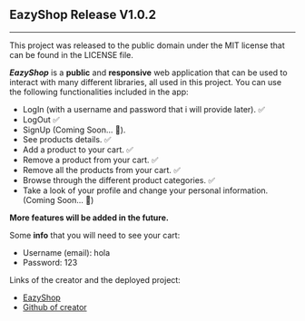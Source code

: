## EazyShop Release V1.0.2

* * * 

This project was released to the public domain under the MIT license that can be found in the LICENSE file.

__*EazyShop*__ is a **public** and **responsive** web application that can be used to interact with many different libraries, all used in this project. You can use the following functionalities included in the app:

- LogIn (with a username and password that i will provide later). ✅
- LogOut ✅
- SignUp (Coming Soon... 🚀).
- See products details. ✅
- Add a product to your cart. ✅
- Remove a product from your cart. ✅
- Remove all the products from your cart. ✅
- Browse through the different product categories. ✅
- Take a look of your profile and change your personal information. (Coming Soon... 🚀)

**More features will be added in the future.**

Some **info** that you will need to see your cart:

- Username (email): hola
- Password: 123    
 
Links of the creator and the deployed project:

- [EazyShop](http://eazyshop.netlify.app)
- [Github of creator](https://github.com/marcosmnz)
